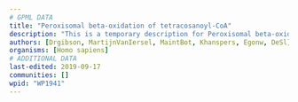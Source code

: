 ```yaml
---
# GPML DATA
title: "Peroxisomal beta-oxidation of tetracosanoyl-CoA"
description: "This is a temporary description for Peroxisomal beta-oxidation of tetracosanoyl-CoA"
authors: [Drgibson, MartijnVanIersel, MaintBot, Khanspers, Egonw, DeSl]
organisms: [Homo sapiens]
# ADDITIONAL DATA
last-edited: 2019-09-17
communities: []
wpid: "WP1941"
---
```

